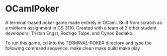 # OCamlPoker
A terminal-based poker game made entirely in OCaml. Built from scratch as a midterm assignment in CS 3110. 
Created with a team of 3 other student developers; Tristan Engst, Rodrigo Taipe, and Cynoc Bediako.

To run this game, cd into the TERMINAL-POKER directory and type the following command sequence:
  make clean
  make build
  make play
